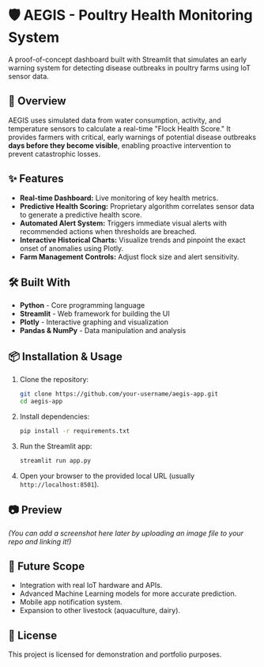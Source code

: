 # 🛡️ AEGIS - Poultry Health Monitoring System

A proof-of-concept dashboard built with Streamlit that simulates an early warning system for detecting disease outbreaks in poultry farms using IoT sensor data.

## 🚀 Overview

AEGIS uses simulated data from water consumption, activity, and temperature sensors to calculate a real-time "Flock Health Score." It provides farmers with critical, early warnings of potential disease outbreaks **days before they become visible**, enabling proactive intervention to prevent catastrophic losses.

## ✨ Features

-   **Real-time Dashboard:** Live monitoring of key health metrics.
-   **Predictive Health Scoring:** Proprietary algorithm correlates sensor data to generate a predictive health score.
-   **Automated Alert System:** Triggers immediate visual alerts with recommended actions when thresholds are breached.
-   **Interactive Historical Charts:** Visualize trends and pinpoint the exact onset of anomalies using Plotly.
-   **Farm Management Controls:** Adjust flock size and alert sensitivity.

## 🛠️ Built With

-   **Python** - Core programming language
-   **Streamlit** - Web framework for building the UI
-   **Plotly** - Interactive graphing and visualization
-   **Pandas & NumPy** - Data manipulation and analysis

## 📦 Installation & Usage

1.  Clone the repository:
    ```bash
    git clone https://github.com/your-username/aegis-app.git
    cd aegis-app
    ```
2.  Install dependencies:
    ```bash
    pip install -r requirements.txt
    ```
3.  Run the Streamlit app:
    ```bash
    streamlit run app.py
    ```
4.  Open your browser to the provided local URL (usually `http://localhost:8501`).

## 📷 Preview

*(You can add a screenshot here later by uploading an image file to your repo and linking it!)*

## 🔮 Future Scope

- Integration with real IoT hardware and APIs.
- Advanced Machine Learning models for more accurate prediction.
- Mobile app notification system.
- Expansion to other livestock (aquaculture, dairy).

## 📝 License

This project is licensed for demonstration and portfolio purposes.
